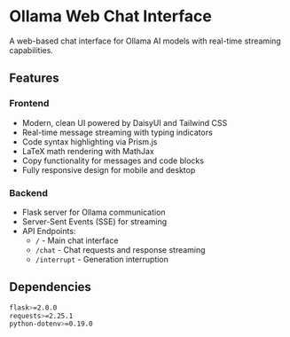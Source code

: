 # Ollama Web Chat Interface

A web-based chat interface for Ollama AI models with real-time streaming capabilities.

## Features

### Frontend
- Modern, clean UI powered by DaisyUI and Tailwind CSS
- Real-time message streaming with typing indicators
- Code syntax highlighting via Prism.js
- LaTeX math rendering with MathJax
- Copy functionality for messages and code blocks
- Fully responsive design for mobile and desktop

### Backend
- Flask server for Ollama communication
- Server-Sent Events (SSE) for streaming
- API Endpoints:
  - `/` - Main chat interface
  - `/chat` - Chat requests and response streaming
  - `/interrupt` - Generation interruption

## Dependencies
```bash
flask>=2.0.0
requests>=2.25.1
python-dotenv>=0.19.0
